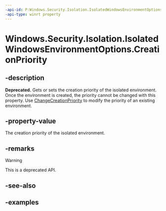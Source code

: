 ```yaml
---
-api-id: P:Windows.Security.Isolation.IsolatedWindowsEnvironmentOptions.CreationPriority
-api-type: winrt property
---
```


# Windows.Security.Isolation.IsolatedWindowsEnvironmentOptions.CreationPriority

<!--
public Windows.Security.Isolation.IsolatedWindowsEnvironmentCreationPriority CreationPriority { get; set; }
-->

## -description

**Deprecated.** Gets or sets the creation priority of the isolated environment. Once the environment is created, the priority cannot be changed with this property. Use [ChangeCreationPriority](isolatedwindowsenvironmentcreateresult_changecreationpriority_106051463.md) to modify the priority of an existing environment.

## -property-value

The creation priority of the isolated environment.

## -remarks

> [!WARNING]
> This is a deprecated API.

## -see-also

## -examples
